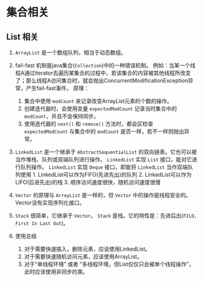 # 集合相关

## List 相关

1. `ArrayList` 是一个数组队列，相当于动态数组。

2. fail-fast 机制是java集合(`Collection`)中的一种错误机制。
   例如：当某一个线程A通过iterator去遍历某集合的过程中，若该集合的内容被其他线程所改变了；那么线程A访问集合时，就会抛出ConcurrentModificationException异常，产生fail-fast事件。
   原理：
   1. 集合中使用 `modCount` 来记录改变ArrayList元素的个数的操作。
   1. 创建迭代器时，会使用变量 `expectedModCount` 记录当时集合中的 `modCount`，并且不会保持同步。
   2. 使用迭代器的 `next()` 和 `remove()` 方法时，都会区检查 `expectedModCount` 与集合中的 `modCount` 是否一样，若不一样则抛出异常。

3. `LinkedList` 是一个继承于 `AbstractSequentialList` 的双向链表。它也可以被当作堆栈、队列或双端队列进行操作。
   `LinkedList` 实现 `List` 接口，能对它进行队列操作。
   `LinkedList` 实现 `Deque` 接口，即能将 `LinkedList` 当作双端队列使用
        1. LinkedList可以作为FIFO(先进先出)的队列
        2. LinkedList可以作为LIFO(后进先出)的栈
        3. 顺序访问速度很快，随机访问速度很慢
        
4. `Vector` 的原理与 `ArrayList` 是一样的，但 `Vector` 中的操作是线程安全的。
   Vector没有实现序列化接口。

5. `Stack` 很简单，它继承于 `Vector`。 `Stack` 是栈。它的特性是：先进后出(`FILO, First In Last Out`)。

6. 使用总结
    1. 对于需要快速插入，删除元素，应该使用LinkedList。
    2. 对于需要快速随机访问元素，应该使用ArrayList。
    3. 对于“单线程环境” 或者 “多线程环境，但List仅仅只会被单个线程操作”，此时应该使用非同步的类。